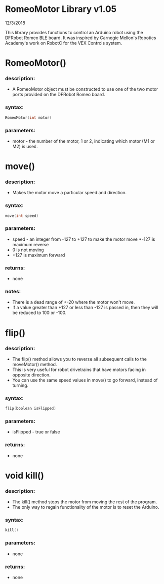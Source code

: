 # RomeoMotor Library v1.05
12/3/2018

This library provides functions to control an Arduino robot using the DFRobot Romeo BLE board.
It was inspired by Carnegie Mellon's Robotics Academy's work on RobotC for the VEX Controls system.


# RomeoMotor()
### description:
* A RomeoMotor object must be constructed to use one of the two motor ports provided on the DFRobot Romeo board.
### syntax:
```c
RomeoMotor(int motor)
```
### parameters:
* motor - the number of the motor, 1 or 2, indicating which motor (M1 or M2) is used.


# move()
### description:
* Makes the motor move a particular speed and direction.
### syntax:
```c
move(int speed)
```
### parameters:
* speed - an integer from -127 to +127 to make the motor move
 *-127 is maximum reverse
 * 0 is not moving
 * +127 is maximum forward
### returns:
 * none
### notes:
* There is a dead range of +-20 where the motor won't move.
* If a value greater than +127 or less than -127 is passed in, then they will be reduced to 100 or -100.


# flip()
### description:
* The flip() method allows you to reverse all subsequent calls to the moveMotor() method.
* This is very useful for robot drivetrains that have motors facing in opposite direction.
* You can use the same speed values in move() to go forward, instead of turning.
### syntax:
```c
flip(boolean isFlipped)
```
### parameters:
* isFlipped - true or false
### returns:
 * none
 
 
# void kill()
### description:
* The kill() method stops the motor from moving the rest of the program.
* The only way to regain functionality of the motor is to reset the Arduino.
### syntax:
```c
kill()
```
 ### parameters:
 * none
 ### returns:
 * none

 
